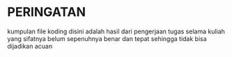 # PERINGATAN
kumpulan file koding disini adalah hasil dari pengerjaan tugas selama kuliah yang sifatnya belum sepenuhnya benar dan tepat sehingga tidak bisa dijadikan acuan
